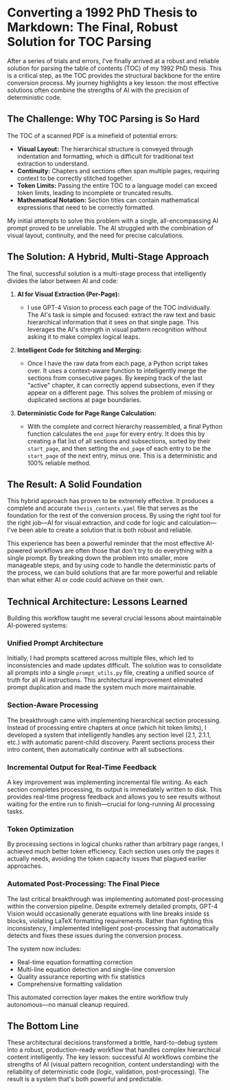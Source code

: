 # Converting a 1992 PhD Thesis to Markdown: The Final, Robust Solution for TOC Parsing

After a series of trials and errors, I've finally arrived at a robust and reliable solution for parsing the table of contents (TOC) of my 1992 PhD thesis. This is a critical step, as the TOC provides the structural backbone for the entire conversion process. My journey highlights a key lesson: the most effective solutions often combine the strengths of AI with the precision of deterministic code.

## The Challenge: Why TOC Parsing is So Hard

The TOC of a scanned PDF is a minefield of potential errors:

*   **Visual Layout:** The hierarchical structure is conveyed through indentation and formatting, which is difficult for traditional text extraction to understand.
*   **Continuity:** Chapters and sections often span multiple pages, requiring context to be correctly stitched together.
*   **Token Limits:** Passing the entire TOC to a language model can exceed token limits, leading to incomplete or truncated results.
*   **Mathematical Notation:** Section titles can contain mathematical expressions that need to be correctly formatted.

My initial attempts to solve this problem with a single, all-encompassing AI prompt proved to be unreliable. The AI struggled with the combination of visual layout, continuity, and the need for precise calculations.

## The Solution: A Hybrid, Multi-Stage Approach

The final, successful solution is a multi-stage process that intelligently divides the labor between AI and code:

1.  **AI for Visual Extraction (Per-Page):**
    *   I use GPT-4 Vision to process each page of the TOC individually. The AI's task is simple and focused: extract the raw text and basic hierarchical information that it sees on that single page. This leverages the AI's strength in visual pattern recognition without asking it to make complex logical leaps.

2.  **Intelligent Code for Stitching and Merging:**
    *   Once I have the raw data from each page, a Python script takes over. It uses a context-aware function to intelligently merge the sections from consecutive pages. By keeping track of the last "active" chapter, it can correctly append subsections, even if they appear on a different page. This solves the problem of missing or duplicated sections at page boundaries.

3.  **Deterministic Code for Page Range Calculation:**
    *   With the complete and correct hierarchy reassembled, a final Python function calculates the `end_page` for every entry. It does this by creating a flat list of all sections and subsections, sorted by their `start_page`, and then setting the `end_page` of each entry to be the `start_page` of the next entry, minus one. This is a deterministic and 100% reliable method.

## The Result: A Solid Foundation

This hybrid approach has proven to be extremely effective. It produces a complete and accurate `thesis_contents.yaml` file that serves as the foundation for the rest of the conversion process. By using the right tool for the right job—AI for visual extraction, and code for logic and calculation—I've been able to create a solution that is both robust and reliable.

This experience has been a powerful reminder that the most effective AI-powered workflows are often those that don't try to do everything with a single prompt. By breaking down the problem into smaller, more manageable steps, and by using code to handle the deterministic parts of the process, we can build solutions that are far more powerful and reliable than what either AI or code could achieve on their own.

## Technical Architecture: Lessons Learned

Building this workflow taught me several crucial lessons about maintainable AI-powered systems:

### Unified Prompt Architecture
Initially, I had prompts scattered across multiple files, which led to inconsistencies and made updates difficult. The solution was to consolidate all prompts into a single `prompt_utils.py` file, creating a unified source of truth for all AI instructions. This architectural improvement eliminated prompt duplication and made the system much more maintainable.

### Section-Aware Processing
The breakthrough came with implementing hierarchical section processing. Instead of processing entire chapters at once (which hit token limits), I developed a system that intelligently handles any section level (2.1, 2.1.1, etc.) with automatic parent-child discovery. Parent sections process their intro content, then automatically continue with all subsections.

### Incremental Output for Real-Time Feedback
A key improvement was implementing incremental file writing. As each section completes processing, its output is immediately written to disk. This provides real-time progress feedback and allows you to see results without waiting for the entire run to finish—crucial for long-running AI processing tasks.

### Token Optimization
By processing sections in logical chunks rather than arbitrary page ranges, I achieved much better token efficiency. Each section uses only the pages it actually needs, avoiding the token capacity issues that plagued earlier approaches.

### Automated Post-Processing: The Final Piece
The last critical breakthrough was implementing automated post-processing within the conversion pipeline. Despite extremely detailed prompts, GPT-4 Vision would occasionally generate equations with line breaks inside `$$` blocks, violating LaTeX formatting requirements. Rather than fighting this inconsistency, I implemented intelligent post-processing that automatically detects and fixes these issues during the conversion process.

The system now includes:
- Real-time equation formatting correction
- Multi-line equation detection and single-line conversion
- Quality assurance reporting with fix statistics
- Comprehensive formatting validation

This automated correction layer makes the entire workflow truly autonomous—no manual cleanup required.

## The Bottom Line

These architectural decisions transformed a brittle, hard-to-debug system into a robust, production-ready workflow that handles complex hierarchical content intelligently. The key lesson: successful AI workflows combine the strengths of AI (visual pattern recognition, content understanding) with the reliability of deterministic code (logic, validation, post-processing). The result is a system that's both powerful and predictable.
